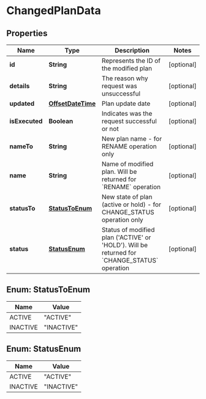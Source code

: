 
# ChangedPlanData

## Properties
Name | Type | Description | Notes
------------ | ------------- | ------------- | -------------
**id** | **String** | Represents the ID of the modified plan |  [optional]
**details** | **String** | The reason why request was unsuccessful |  [optional]
**updated** | [**OffsetDateTime**](OffsetDateTime.md) | Plan update date |  [optional]
**isExecuted** | **Boolean** | Indicates was the request successful or not |  [optional]
**nameTo** | **String** | New plan name -  for RENAME operation only |  [optional]
**name** | **String** | Name of modified plan. Will be returned for &#x60;RENAME&#x60; operation |  [optional]
**statusTo** | [**StatusToEnum**](#StatusToEnum) | New state of plan (active or hold) -  for CHANGE_STATUS operation only |  [optional]
**status** | [**StatusEnum**](#StatusEnum) | Status of modified plan (&#39;ACTIVE&#39; or &#39;HOLD&#39;). Will be returned for &#x60;CHANGE_STATUS&#x60; operation |  [optional]


<a name="StatusToEnum"></a>
## Enum: StatusToEnum
Name | Value
---- | -----
ACTIVE | &quot;ACTIVE&quot;
INACTIVE | &quot;INACTIVE&quot;


<a name="StatusEnum"></a>
## Enum: StatusEnum
Name | Value
---- | -----
ACTIVE | &quot;ACTIVE&quot;
INACTIVE | &quot;INACTIVE&quot;



